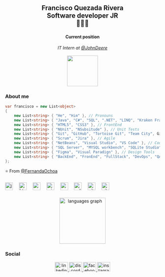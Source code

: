 <h2 align="center">Francisco Quezada Rivera<br>Software developer JR<br>👾🇲🇽</h2>

###
<h4 align="center">Current position</h4>
<p align="center"><em>IT Intern at <a href="https://www.deere.com.mx/es/index.html"> @JohnDeere</a><br><br><img src="https://th.bing.com/th/id/R.5db7cd42bb41fb7bfed56e190031c234?rik=iPEe8QHmYmwzaQ&pid=ImgRaw&r=0" width="100"></em></p>

<!--<img align='center' src="https://media.giphy.com/media/J2UKv6Uh1OwTtRKiWV/giphy.gif" width="230">-->
### About me

```C#
var francisco = new List<object>
{
    new List<string> { "He", "Him" }, // Pronouns
    new List<string> { "Java", "C#", "SQL", ".NET", "LINQ", "Kraken Framework" }, // BackEnd
    new List<string> { "HTML5", "CSS3" }, // FrontEnd
    new List<string> { "NUnit", "NSubsitude" }, // Unit Tests
    new List<string> { "Git", "GitHub", "Tortoise Git", "Team City", GitHub Actions }, // CI/CD tools
    new List<string> { "Scrum", "Jira" }, // Agile
    new List<string> { "NetBeans", "Visual Studio", "VS Code" }, // Coding Tools
    new List<string> { "SQL Server", "MYSQL workbench", "SQLite Studio" }, // SQL Tools
    new List<string> { "Figma", "Visual Paradign" }, // Design Tools
    new List<string> { "BackEnd", "FronEnd", "FullStack", "DevOps", "QA" }, // Areas
};
```

⭐️ From [@FernandaOchoa](https://github.com/FernandaOchoa)


###

<div align="left">
  <img src="https://cdn.jsdelivr.net/gh/devicons/devicon/icons/java/java-original.svg" height="25" alt="java logo"  />
  <img width="12" />
  <img src="https://cdn.jsdelivr.net/gh/devicons/devicon/icons/html5/html5-original.svg" height="25" alt="html5 logo"  />
  <img width="12" />
  <img src="https://cdn.jsdelivr.net/gh/devicons/devicon/icons/css3/css3-original.svg" height="25" alt="css3 logo"  />
  <img width="12" />
  <img src="https://cdn.jsdelivr.net/gh/devicons/devicon/icons/microsoftsqlserver/microsoftsqlserver-plain.svg" height="25" alt="microsoftsqlserver logo"  />
  <img width="12" />
  <img src="https://cdn.jsdelivr.net/gh/devicons/devicon/icons/mysql/mysql-original.svg" height="25" alt="mysql logo"  />
  <img width="12" />
  <img src="https://cdn.jsdelivr.net/gh/devicons/devicon/icons/sqlite/sqlite-original.svg" height="25" alt="sqlite logo"  />
  <img width="12" />
  <img src="https://cdn.jsdelivr.net/gh/devicons/devicon/icons/git/git-original.svg" height="25" alt="git logo"  />
  <img width="12" />
  <img src="https://cdn.jsdelivr.net/gh/devicons/devicon/icons/github/github-original.svg" height="25" alt="github logo"  />
</div>

###

<div align="center">
  <img src="https://github-readme-stats.vercel.app/api/top-langs?username=FranciscoQuezadaR&locale=en&hide_title=false&layout=compact&card_width=320&langs_count=5&theme=dracula&hide_border=false&order=2" height="150" alt="languages graph"  />
</div>

###
### Social
<div align="center">
  <a href="https://www.linkedin.com/in/francisco-quezada-rivera/" target="_blank">
    <img src="https://raw.githubusercontent.com/maurodesouza/profile-readme-generator/master/src/assets/icons/social/linkedin/default.svg" width="42" height="30" alt="linkedin logo"  />
  </a>
  <a href="https://discord.com/users/franc8250" target="_blank">
    <img src="https://raw.githubusercontent.com/maurodesouza/profile-readme-generator/master/src/assets/icons/social/discord/default.svg" width="42" height="30" alt="discord logo"  />
  </a>
  <a href="https://www.facebook.com/francQRivera/" target="_blank">
    <img src="https://raw.githubusercontent.com/maurodesouza/profile-readme-generator/master/src/assets/icons/social/facebook/default.svg" width="42" height="30" alt="facebook logo"  />
  </a>
  <a href="https://www.instagram.com/franc_rivera21/" target="_blank">
    <img src="https://raw.githubusercontent.com/maurodesouza/profile-readme-generator/master/src/assets/icons/social/instagram/default.svg" width="42" height="30" alt="instagram logo"  />
</div>

###
